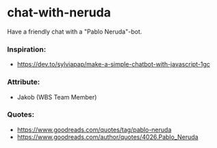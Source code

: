 # chat-with-neruda
Have a friendly chat with a "Pablo Neruda"-bot.


### Inspiration: 
* https://dev.to/sylviapap/make-a-simple-chatbot-with-javascript-1gc

### Attribute: 
* Jakob (WBS Team Member)

### Quotes: 
* https://www.goodreads.com/quotes/tag/pablo-neruda
* https://www.goodreads.com/author/quotes/4026.Pablo_Neruda
